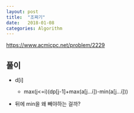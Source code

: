 ```yaml
---
layout: post
title:  "조짜기"
date:   2018-01-08
categories: Algorithm
---
```


<https://www.acmicpc.net/problem/2229>

## 풀이

- d[i]

	- max(j<=i)(dp[j-1]+max(a[j...i])-min(a[j...i]))

- 뒤에 min을 왜 빼야하는 걸까?
